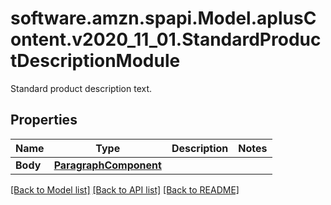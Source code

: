 # software.amzn.spapi.Model.aplusContent.v2020_11_01.StandardProductDescriptionModule
Standard product description text.

## Properties

Name | Type | Description | Notes
------------ | ------------- | ------------- | -------------
**Body** | [**ParagraphComponent**](ParagraphComponent.md) |  | 

[[Back to Model list]](../README.md#documentation-for-models) [[Back to API list]](../README.md#documentation-for-api-endpoints) [[Back to README]](../README.md)

